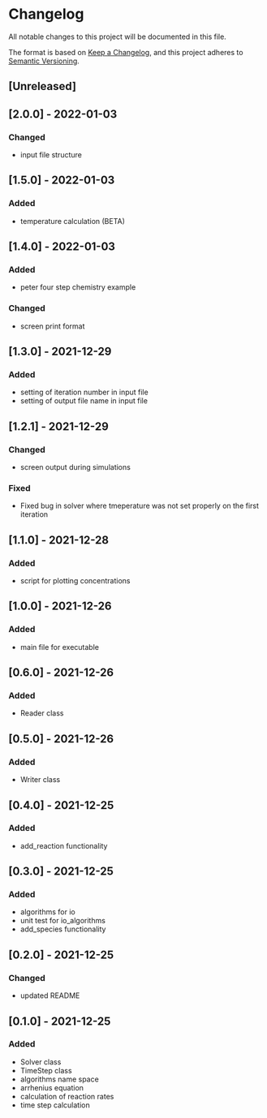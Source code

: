 # Changelog
All notable changes to this project will be documented in this file.

The format is based on [Keep a Changelog](https://keepachangelog.com/en/1.0.0/),
and this project adheres to [Semantic Versioning](https://semver.org/spec/v2.0.0.html).

## [Unreleased]

## [2.0.0] - 2022-01-03
### Changed
- input file structure

## [1.5.0] - 2022-01-03
### Added
- temperature calculation (BETA)

## [1.4.0] - 2022-01-03
### Added
- peter four step chemistry example

### Changed
- screen print format

## [1.3.0] - 2021-12-29
### Added
- setting of iteration number in input file
- setting of output file name in input file

## [1.2.1] - 2021-12-29
### Changed
- screen output during simulations

### Fixed
-  Fixed bug in solver where tmeperature was not set properly on the first iteration

## [1.1.0] - 2021-12-28
### Added
- script for plotting concentrations

## [1.0.0] - 2021-12-26
### Added
- main file for executable

## [0.6.0] - 2021-12-26
### Added
- Reader class

## [0.5.0] - 2021-12-26
### Added
- Writer class

## [0.4.0] - 2021-12-25
### Added
- add_reaction functionality

## [0.3.0] - 2021-12-25
### Added
- algorithms for io
- unit test for io_algorithms
- add_species functionality

## [0.2.0] - 2021-12-25
### Changed
- updated README

## [0.1.0] - 2021-12-25
### Added
- Solver class
- TimeStep class
- algorithms name space
- arrhenius equation
- calculation of reaction rates
- time step calculation
